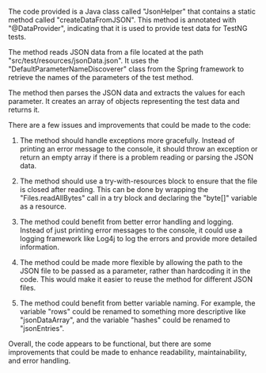 The code provided is a Java class called "JsonHelper" that contains a static method called "createDataFromJSON". This method is annotated with "@DataProvider", indicating that it is used to provide test data for TestNG tests.

The method reads JSON data from a file located at the path "src/test/resources/jsonData.json". It uses the "DefaultParameterNameDiscoverer" class from the Spring framework to retrieve the names of the parameters of the test method.

The method then parses the JSON data and extracts the values for each parameter. It creates an array of objects representing the test data and returns it.

There are a few issues and improvements that could be made to the code:

1. The method should handle exceptions more gracefully. Instead of printing an error message to the console, it should throw an exception or return an empty array if there is a problem reading or parsing the JSON data.

2. The method should use a try-with-resources block to ensure that the file is closed after reading. This can be done by wrapping the "Files.readAllBytes" call in a try block and declaring the "byte[]" variable as a resource.

3. The method could benefit from better error handling and logging. Instead of just printing error messages to the console, it could use a logging framework like Log4j to log the errors and provide more detailed information.

4. The method could be made more flexible by allowing the path to the JSON file to be passed as a parameter, rather than hardcoding it in the code. This would make it easier to reuse the method for different JSON files.

5. The method could benefit from better variable naming. For example, the variable "rows" could be renamed to something more descriptive like "jsonDataArray", and the variable "hashes" could be renamed to "jsonEntries".

Overall, the code appears to be functional, but there are some improvements that could be made to enhance readability, maintainability, and error handling.